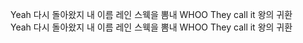 Yeah 다시 돌아왔지 내 이름 레인 스웩을 뽐내 WHOO They call it 왕의 귀환   
Yeah 다시 돌아왔지 내 이름 레인 스웩을 뽐내 WHOO They call it 왕의 귀환
